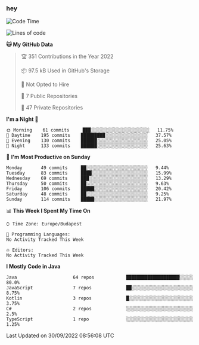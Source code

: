 ### hey

<!--START_SECTION:waka-->
![Code Time](http://img.shields.io/badge/Code%20Time-801%20hrs%2035%20mins-blue)

![Lines of code](https://img.shields.io/badge/From%20Hello%20World%20I%27ve%20Written-511%20Thousand%20lines%20of%20code-blue)

**🐱 My GitHub Data** 

> 🏆 351 Contributions in the Year 2022
 > 
> 📦 97.5 kB Used in GitHub's Storage 
 > 
> 🚫 Not Opted to Hire
 > 
> 📜 7 Public Repositories 
 > 
> 🔑 47 Private Repositories  
 > 
**I'm a Night 🦉** 

```text
🌞 Morning    61 commits     ███░░░░░░░░░░░░░░░░░░░░░░   11.75% 
🌆 Daytime    195 commits    █████████░░░░░░░░░░░░░░░░   37.57% 
🌃 Evening    130 commits    ██████░░░░░░░░░░░░░░░░░░░   25.05% 
🌙 Night      133 commits    ██████░░░░░░░░░░░░░░░░░░░   25.63%

```
📅 **I'm Most Productive on Sunday** 

```text
Monday       49 commits     ██░░░░░░░░░░░░░░░░░░░░░░░   9.44% 
Tuesday      83 commits     ████░░░░░░░░░░░░░░░░░░░░░   15.99% 
Wednesday    69 commits     ███░░░░░░░░░░░░░░░░░░░░░░   13.29% 
Thursday     50 commits     ██░░░░░░░░░░░░░░░░░░░░░░░   9.63% 
Friday       106 commits    █████░░░░░░░░░░░░░░░░░░░░   20.42% 
Saturday     48 commits     ██░░░░░░░░░░░░░░░░░░░░░░░   9.25% 
Sunday       114 commits    █████░░░░░░░░░░░░░░░░░░░░   21.97%

```


📊 **This Week I Spent My Time On** 

```text
⌚︎ Time Zone: Europe/Budapest

💬 Programming Languages: 
No Activity Tracked This Week

🔥 Editors: 
No Activity Tracked This Week

```

**I Mostly Code in Java** 

```text
Java                     64 repos            ████████████████████░░░░░   80.0% 
JavaScript               7 repos             ██░░░░░░░░░░░░░░░░░░░░░░░   8.75% 
Kotlin                   3 repos             █░░░░░░░░░░░░░░░░░░░░░░░░   3.75% 
C#                       2 repos             ░░░░░░░░░░░░░░░░░░░░░░░░░   2.5% 
TypeScript               1 repo              ░░░░░░░░░░░░░░░░░░░░░░░░░   1.25%

```



 Last Updated on 30/09/2022 08:56:08 UTC
<!--END_SECTION:waka-->
